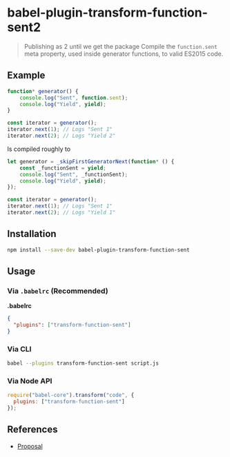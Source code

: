 # babel-plugin-transform-function-sent2

> Publishing as 2 until we get the package
> Compile the `function.sent` meta property, used inside generator functions, to valid ES2015 code.

## Example

```js
function* generator() {
    console.log("Sent", function.sent);
    console.log("Yield", yield);
}

const iterator = generator();
iterator.next(1); // Logs "Sent 1"
iterator.next(2); // Logs "Yield 2"
```

Is compiled roughly to

```js
let generator = _skipFirstGeneratorNext(function* () {
    const _functionSent = yield;
    console.log("Sent", _functionSent);
    console.log("Yield", yield);
});

const iterator = generator();
iterator.next(1); // Logs "Sent 1"
iterator.next(2); // Logs "Yield 1"
```

## Installation

```sh
npm install --save-dev babel-plugin-transform-function-sent
```

## Usage

### Via `.babelrc` (Recommended)

**.babelrc**

```json
{
  "plugins": ["transform-function-sent"]
}
```

### Via CLI

```sh
babel --plugins transform-function-sent script.js
```

### Via Node API

```javascript
require("babel-core").transform("code", {
  plugins: ["transform-function-sent"]
});
```

## References

* [Proposal](https://github.com/allenwb/ESideas/blob/master/Generator%20metaproperty.md)
